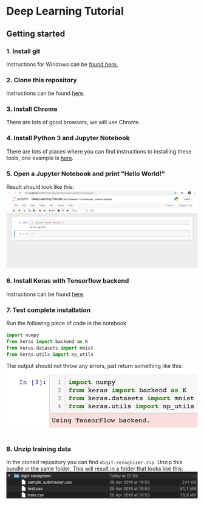 # Deep Learning Tutorial

## Getting started

### 1. Install git

Instructions for Windows can be [found here.](https://www.atlassian.com/git/tutorials/install-git#windows)

### 2. Clone this repository

Instructions can be found [here](https://help.github.com/articles/cloning-a-repository/).

### 3. Install Chrome

There are lots of good browsers, we will use Chrome.

### 4. Install Python 3 and Jupyter Notebook

There are lots of places where you can find instructions to installing these tools, one example is [here](https://jupyter.readthedocs.io/en/latest/install.html#new-to-python-and-jupyter).

### 5. Open a Jupyter Notebook and print "Hello World!"

Result should look like this:
<br>
<img align="center" src="https://github.com/langkilde/deeplearningtutorial/blob/master/example_1.png">
<br>

### 6. Install Keras with Tensorflow backend

Instructions can be found [here](https://keras.io/#installation).

### 7. Test complete installation

Run the following piece of code in the notebook

```python
import numpy
from keras import backend as K
from keras.datasets import mnist
from keras.utils import np_utils
```
The output should not throw any errors, just return something like this:
<img align="center" src="https://github.com/langkilde/deeplearningtutorial/blob/master/example_2.png">
<br>
<br>

### 8. Unzip training data

In the cloned repository you can find ```digit-recognizer.zip```. Unzip this bundle in the same folder. This will result in a folder that looks like this:
<img align="center" src="https://github.com/langkilde/deeplearningtutorial/blob/master/example_3.png">
